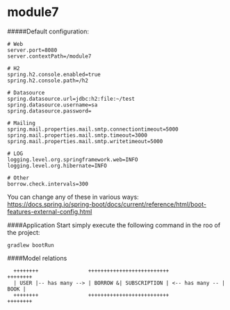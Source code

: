 # module7
#####Default configuration:
  ```
# Web
server.port=8080
server.contextPath=/module7

# H2
spring.h2.console.enabled=true
spring.h2.console.path=/h2

# Datasource
spring.datasource.url=jdbc:h2:file:~/test
spring.datasource.username=sa
spring.datasource.password=

# Mailing
spring.mail.properties.mail.smtp.connectiontimeout=5000
spring.mail.properties.mail.smtp.timeout=3000
spring.mail.properties.mail.smtp.writetimeout=5000

# LOG
logging.level.org.springframework.web=INFO
logging.level.org.hibernate=INFO

# Other
borrow.check.intervals=300

  ```
  
You can change any of these in various ways:   
https://docs.spring.io/spring-boot/docs/current/reference/html/boot-features-external-config.html

####Application Start
simply execute the following command in the roo of the project:
  ```
  gradlew bootRun
  ```
####Model relations
```
  ++++++++                ++++++++++++++++++++++++++                 ++++++++
  | USER |-- has many --> | BORROW &| SUBSCRIPTION | <-- has many -- | BOOK |
  ++++++++                ++++++++++++++++++++++++++                 ++++++++
  ```